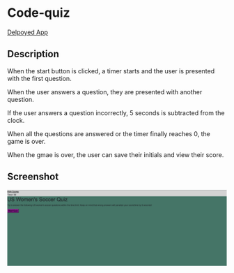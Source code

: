 # Code-quiz

[Delpoyed App](https://taylorbwatters.github.io/Code-quiz/)



## Description

When the start button is clicked, a timer starts and the user is presented with the first question.

When the user answers a question, they are presented with another question.

If the user answers a question incorrectly, 5 seconds is subtracted from the clock.

When all the questions are answered or the timer finally reaches 0, the game is over.

When the gmae is over, the user can save their initials and view their score.

## Screenshot

![US Women's Soccer Quiz](images/code-quiz-screenshot.png)

